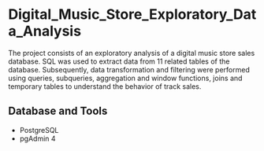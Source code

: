 # Digital_Music_Store_Exploratory_Data_Analysis
The project consists of an exploratory analysis of a digital music store sales database. SQL was used to extract data from 11 related tables of the database. Subsequently, data transformation and filtering were performed using queries, subqueries, aggregation and window functions, joins and temporary tables to understand the behavior of track sales.

## Database and Tools
* PostgreSQL
* pgAdmin 4
